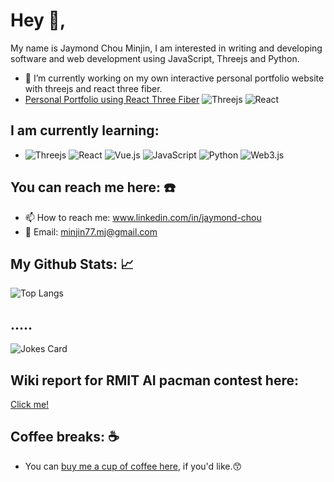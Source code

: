 # Hey 👋, 
My name is Jaymond Chou Minjin, I am interested in writing and developing software and web development using JavaScript, Threejs and Python. 

- 🔭 I’m currently working on my own interactive personal portfolio website with threejs and react three fiber. 
- [Personal Portfolio using React Three Fiber](https://minjin-chou.vercel.app)  ![Threejs](https://img.shields.io/badge/threejs-black?style=for-the-badge&logo=three.js&logoColor=white) ![React](https://img.shields.io/badge/react-%2320232a.svg?style=for-the-badge&logo=react&logoColor=%2361DAFB)

## I am currently learning: 
-   ![Threejs](https://img.shields.io/badge/threejs-black?style=for-the-badge&logo=three.js&logoColor=white) ![React](https://img.shields.io/badge/react-%2320232a.svg?style=for-the-badge&logo=react&logoColor=%2361DAFB) ![Vue.js](https://img.shields.io/badge/vuejs-%2335495e.svg?style=for-the-badge&logo=vuedotjs&logoColor=%234FC08D) ![JavaScript](https://img.shields.io/badge/javascript-%23323330.svg?style=for-the-badge&logo=javascript&logoColor=%23F7DF1E) ![Python](https://img.shields.io/badge/python-3670A0?style=for-the-badge&logo=python&logoColor=ffdd54) ![Web3.js](https://img.shields.io/badge/web3.js-F16822?style=for-the-badge&logo=web3.js&logoColor=white)

## You can reach me here: ☎️ 
- 📫 How to reach me: www.linkedin.com/in/jaymond-chou
- 📧 Email: minjin77.mj@gmail.com

## My Github Stats: 📈
<!--- ![Minjin's GitHub stats](https://github-readme-stats.vercel.app/api?username=dev-minjin-chou&show_icons=true&theme=apprentice) --->
![Top Langs](https://github-readme-stats.vercel.app/api/top-langs/?username=dev-minjin-chou&layout=compact)

## .....
![Jokes Card](https://readme-jokes.vercel.app/api)

## Wiki report for RMIT AI pacman contest here:
[Click me!](https://github.com/kuntakinte777/COSC1125-1127-Contest-A.I/wiki)

## Coffee breaks: ☕ 
- You can [buy me a cup of coffee here](https://www.buymeacoffee.com/minjin777z), if you'd like.😙

